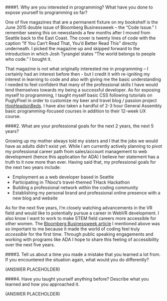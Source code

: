 ####1. Why are you interested in programming? What have you done to expose yourself to programming so far?

One of five magazines that are a permanent fixture on my bookshelf is the June 2015 double issue of Bloomberg Businessweek – the “Code Issue.”  I remember seeing this on newsstands a few months after I moved from Seattle back to the East Coast.  The cover is twenty lines of code with the caption “If You Can’t Read That, You’d Better Read This” directly underneath.  I picked the magazine up and skipped forward to the introduction in which Josh Tyrangiel states “The world belongs to people who code.”  I bought it.  

That magazine is not what originally interested me in programming – I certainly had an interest before then - but I credit it with re-igniting my interest in learning to code and also with giving me the basic understanding I needed to feel confident that many of the professional skills I have would lend themselves towards my being a successful developer.  As for exposing myself to programming, I taught myself basic CSS following tutorials on PuglyPixel in order to customize my beer and travel blog / passion project [HopHeadsinBeds](www.hopheadsinbeds.com).  I have also taken a handful of 2-3 hour General Assembly basic programming-focused courses in addition to their 12-week UX course.


####2. What are your professional goals for the next 2 years, the next 5 years?

Growing up my mother always told my sisters and I that the jobs we would have as adults didn’t exist yet.  While I am currently actively planning to pivot my professional career path from sales/account management to web development (hence this application for ADA) I believe her statement has a truth to it now more than ever.  Having said that, my professional goals for the next two years include:
-	Employment as a web developer based in Seattle 
-	Participating in TNooz’s travel-themed THack Hackathon
-	Building a professional network within the coding community
-	Establishing my personal brand and professional online presence with a new blog and website

As for the next five years, I’m closely watching advancements in the VR field and would like to potentially pursue a career in WebVR development.  I also know I want to work to make STEM field careers more accessible for other women.  The [Bloomberg Businessweek article](http://www.bloomberg.com/graphics/2015-paul-ford-what-is-code/) I mentioned above was so important to me because it made the world of coding feel truly *accessible* for the first time.  Through public speaking engagements and working with programs like ADA I hope to share this feeling of accessibility over the next five years.

####3. Tell us about a time you made a mistake that you learned a lot from. If you encountered the situation again, what would you do differently?

(ANSWER PLACEHOLDER)

####4. Have you taught yourself anything before? Describe what you learned and how you approached it.

(ANSWER PLACEHOLDER)
